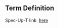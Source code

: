 ## Term Definition

Spec-Up-T link: <a href='https://weboftrust.github.io/WOT-terms/docs/glossary/kever'>here</a>
